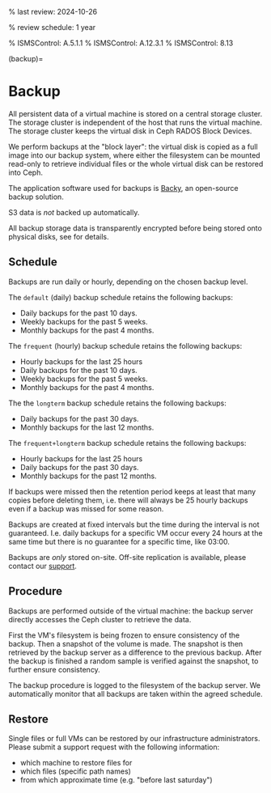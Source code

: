 % last review: 2024-10-26

% review schedule: 1 year

% ISMSControl: A.5.1.1
% ISMSControl: A.12.3.1
% ISMSControl: 8.13

(backup)=

# Backup

All persistent data of a virtual machine is stored on a central storage
cluster. The storage cluster is independent of the host that runs the virtual
machine. The storage cluster keeps the virtual disk in Ceph RADOS Block Devices.

We perform backups at the "block layer": the virtual disk is copied as a
full image into our backup system, where either the filesystem can be mounted
read-only to retrieve individual files or the whole virtual disk can be
restored into Ceph.

The application software used for backups is [Backy], an open-source
backup solution.

S3 data is *not* backed up automatically.

All backup storage data is transparently encrypted before being stored onto
physical disks, see [](#data-at-rest-encryption) for details.

## Schedule

Backups are run daily or hourly, depending on the chosen backup level.

The `default` (daily) backup schedule retains the following backups:

- Daily backups for the past 10 days.
- Weekly backups for the past 5 weeks.
- Monthly backups for the past 4 months.

The `frequent` (hourly) backup schedule retains the following backups:

- Hourly backups for the last 25 hours
- Daily backups for the past 10 days.
- Weekly backups for the past 5 weeks.
- Monthly backups for the past 4 months.

The the `longterm` backup schedule retains the following backups:

- Daily backups for the past 30 days.
- Monthly backups for the last 12 months.

The `frequent+longterm` backup schedule retains the following backups:

- Hourly backups for the last 25 hours
- Daily backups for the past 30 days.
- Monthly backups for the past 12 months.

If backups were missed then the retention period keeps at least that many
copies before deleting them, i.e. there will always be 25 hourly backups even
if a backup was missed for some reason.

Backups are created at fixed intervals but the time during the interval is not
guaranteed. I.e. daily backups for a specific VM occur every 24 hours at the
same time but there is no guarantee for a specific time, like 03:00.

Backups are *only* stored on-site. Off-site replication is available, please contact our [support](https://my.flyingcircus.io/support/).

## Procedure

Backups are performed outside of the virtual machine: the backup server
directly accesses the Ceph cluster to retrieve the data.

First the VM's filesystem is being frozen to ensure consistency of the backup.
Then a snapshot of the volume is made. The snapshot is then retrieved by the
backup server as a difference to the previous backup. After the backup is finished a random sample is verified against the snapshot, to further ensure consistency.

The backup procedure is logged to the filesystem of the backup server. We automatically monitor that all backups are taken within the agreed schedule.

## Restore

Single files or full VMs can be restored by our infrastructure administrators.
Please submit a support request with the following information:

- which machine to restore files for
- which files (specific path names)
- from which approximate time (e.g. "before last saturday")

[backy]: http://pythonhosted.org/backy/
